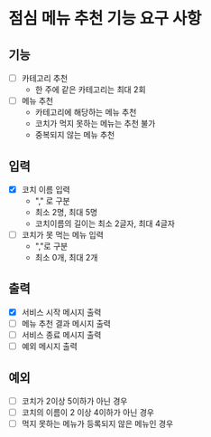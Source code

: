 # 점심 메뉴 추천 기능 요구 사항


## 기능 

* [ ] 카테고리 추천
  * 한 주에 같은 카테고리는 최대 2회
* [ ] 메뉴 추천
  * 카테고리에 해당하는 메뉴 추천
  * 코치가 먹지 못하는 메뉴는 추천 불가
  * 중복되지 않는 메뉴 추천


## 입력

* [x] 코치 이름 입력
  * "," 로 구분
  * 최소 2명, 최대 5명
  * 코치이름의 길이는 최소 2글자, 최대 4글자
* [ ] 코치가 못 먹는 메뉴 입력
  * ","로 구분
  * 최소 0개, 최대 2개


## 출력

* [x] 서비스 시작 메시지 출력
* [ ] 메뉴 추천 결과 메시지 출력
* [ ] 서비스 종료 메시지 출력
* [ ] 예외 메시지 출력

## 예외

* [ ] 코치가 2이상 5이하가 아닌 경우
* [ ] 코치의 이름이 2 이상 4이하가 아닌 경우
* [ ] 먹지 못하는 메뉴가 등록되지 않은 메뉴인 경우